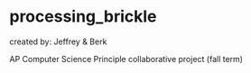 # processing_brickle
created by: Jeffrey & Berk

AP Computer Science Principle collaborative project (fall term)
